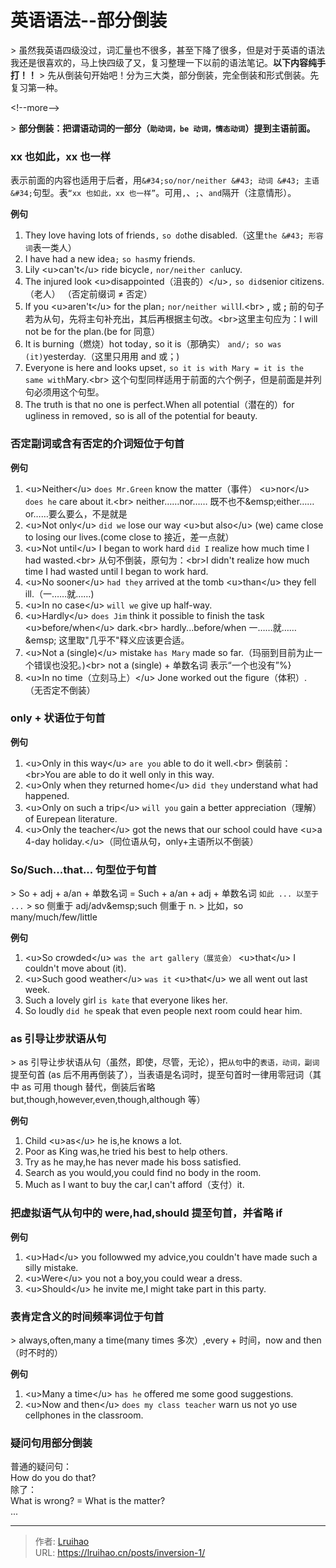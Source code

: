 # 英语语法--部分倒装


&gt; 虽然我英语四级没过，词汇量也不很多，甚至下降了很多，但是对于英语的语法我还是很喜欢的，马上快四级了又，复习整理一下以前的语法笔记。**以下内容纯手打！！**
&gt; 先从倒装句开始吧！分为三大类，部分倒装，完全倒装和形式倒装。先复习第一种。

&lt;!--more--&gt;

&gt; **部分倒装：把谓语动词的一部分（`助动词，be 动词，情态动词`）提到主语前面。**

### xx 也如此，xx 也一样

表示前面的内容也适用于后者，用`&#34;so/nor/neither &#43; 动词 &#43; 主语&#34;`句型。表`“xx 也如此，xx 也一样”`。可用`,`、`;`、`and`隔开（注意情形）。

**例句**

1. They love having lots of friends`,` `so do`the disabled.（这里`the &#43; 形容词`表一类人）
2. I have had a new idea`;` `so has`my friends.
3. Lily &lt;u&gt;can&#39;t&lt;/u&gt; ride bicycle`,` `nor/neither can`lucy.
4. The injured look &lt;u&gt;disappointed（沮丧的）&lt;/u&gt;`,` `so did`senior citizens.（老人） （否定前缀词 ≠ 否定）
5. If you &lt;u&gt;aren&#39;t&lt;/u&gt; for the plan`;` `nor/neither will`I.&lt;br&gt;
   **,** 或 **;** 前的句子若为从句，先将主句补充出，其后再根据主句改。&lt;br&gt;这里主句应为：I will not be for the plan.(be for 同意）
6. It is burning（燃烧）hot today`,` so it is（那确实） `and/; so was (it)`yesterday.（这里只用用 and 或；)
7. Everyone is here and looks upset`,` `so it is with Mary = it is the same with`Mary.&lt;br&gt;
   这个句型同样适用于前面的六个例子，但是前面是并列句必须用这个句型。
8. The truth is that no one is perfect.When all potential（潜在的）for ugliness in removed`,` so is all of the potential for beauty.

### 否定副词或含有否定的介词短位于句首

**例句**

1. &lt;u&gt;Neither&lt;/u&gt; `does Mr.Green` know the matter（事件） &lt;u&gt;nor&lt;/u&gt; `does he` care about it.&lt;br&gt;
   neither……nor…… 既不也不&amp;emsp;either……or……要么要么，不是就是
2. &lt;u&gt;Not only&lt;/u&gt; `did we` lose our way &lt;u&gt;but also&lt;/u&gt; (we) came close to losing our lives.(come close to 接近，差一点就）
3. &lt;u&gt;Not until&lt;/u&gt; I began to work hard `did I` realize how much time I had wasted.&lt;br&gt;
   从句不倒装，原句为：&lt;br&gt;I didn&#39;t realize how much time I had wasted until I began to work hard.
4. &lt;u&gt;No sooner&lt;/u&gt; `had they` arrived at the tomb &lt;u&gt;than&lt;/u&gt; they fell ill.（一……就……)
5. &lt;u&gt;In no case&lt;/u&gt; `will we` give up half-way.
6. &lt;u&gt;Hardly&lt;/u&gt; `does Jim` think it possible to finish the task &lt;u&gt;before/when&lt;/u&gt; dark.&lt;br&gt;
   hardly...before/when 一……就…… &amp;emsp; 这里取&#34;几乎不&#34;释义应该更合适。
7. &lt;u&gt;Not a (single)&lt;/u&gt; mistake `has Mary` made so far.（玛丽到目前为止一个错误也没犯。)&lt;br&gt;
   not a (single) &#43; 单数名词 表示“一个也没有”%}
8. &lt;u&gt;In no time（立刻马上）&lt;/u&gt; Jone worked out the figure（体积）. （无否定不倒装）

### only &#43; 状语位于句首

**例句**

1. &lt;u&gt;Only in this way&lt;/u&gt; `are you` able to do it well.&lt;br&gt;
   倒装前：&lt;br&gt;You are able to do it well only in this way.
2. &lt;u&gt;Only when they returned home&lt;/u&gt; `did they` understand what had happened.
3. &lt;u&gt;Only on such a trip&lt;/u&gt; `will you` gain a better appreciation（理解）of Eurepean literature.
4. &lt;u&gt;Only the teacher&lt;/u&gt; got the news that our school could have &lt;u&gt;a 4-day holiday.&lt;/u&gt;（同位语从句，only&#43;主语所以不倒装）

### So/Such...that... 句型位于句首

&gt; So &#43; adj &#43; a/an &#43; 单数名词 = Such &#43; a/an &#43; adj &#43; 单数名词 `如此 ... 以至于 ...`
&gt; so 侧重于 adj/adv&amp;emsp;such 侧重于 n.
&gt; 比如，so many/much/few/little

**例句**

1. &lt;u&gt;So crowded&lt;/u&gt; `was the art gallery（展览会）` &lt;u&gt;that&lt;/u&gt; I couldn&#39;t move about (it).
2. &lt;u&gt;Such good weather&lt;/u&gt; `was it` &lt;u&gt;that&lt;/u&gt; we all went out last week.
3. Such a lovely girl `is kate` that everyone likes her.
4. So loudly `did he` speak that even people next room could hear him.

### as 引导让步狀语从句

&gt; as 引导让步状语从句（虽然，即使，尽管，无论），把`从句`中的`表语，动词，副词`提至句首 (as 后不用再倒装了），当表语是名词时，提至句首时一律用零冠词（其中 as 可用 though 替代，倒装后省略 but,though,however,even,though,although 等）

**例句**

1. Child &lt;u&gt;as&lt;/u&gt; he is,he knows a lot.
2. Poor as King was,he tried his best to help others.
3. Try as he may,he has never made his boss satisfied.
4. Search as you would,you could find no body in the room.
5. Much as I want to buy the car,I can&#39;t afford（支付）it.

### 把虚拟语气从句中的 were,had,should 提至句首，并省略 if

**例句**

1. &lt;u&gt;Had&lt;/u&gt; you followwed my advice,you couldn&#39;t have made such a silly mistake.
2. &lt;u&gt;Were&lt;/u&gt; you not a boy,you could wear a dress.
3. &lt;u&gt;Should&lt;/u&gt; he invite me,I might take part in this party.

### 表肯定含义的时间频率词位于句首

&gt; always,often,many a time(many times 多次）,every &#43; 时间，now and then（时不时的）

**例句**

1. &lt;u&gt;Many a time&lt;/u&gt; `has he` offered me some good suggestions.
2. &lt;u&gt;Now and then&lt;/u&gt; `does my class teacher` warn us not yo use cellphones in the classroom.

### 疑问句用部分倒装

普通的疑问句：  
How do you do that?  
除了：  
What is wrong? = What is the matter?  
...


---

> 作者: [Lruihao](https://github.com/Lruihao)  
> URL: https://lruihao.cn/posts/inversion-1/  

